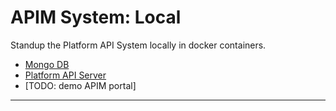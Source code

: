 # APIM System: Local

Standup the Platform API System locally in docker containers.

- [Mongo DB](./mongodb)
- [Platform API Server](./server)
- [TODO: demo APIM portal]

---
